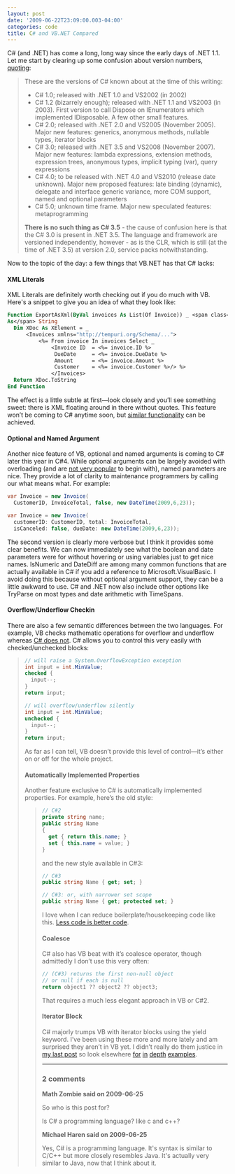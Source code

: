 ```yaml
---
layout: post
date: '2009-06-22T23:09:00.003-04:00'
categories: code
title: C# and VB.NET Compared
---
```


C# (and .NET) has come a long, long way since the early days of .NET 1.1. Let me start by clearing up some confusion about version numbers, [quoting](http://stackoverflow.com/questions/247621/what-are-the-correct-version-numbers-for-c/247623#247623):

> These are the versions of C# known about at the time of this writing:     
> * C# 1.0; released with .NET 1.0 and VS2002 (in 2002)  
> * C# 1.2 (bizarrely enough); released with .NET 1.1 and VS2003 (in 2003). First version to call Dispose on IEnumerators which implemented IDisposable. A few other small features.  
> * C# 2.0; released with .NET 2.0 and VS2005 (November 2005). Major new features: generics, anonymous methods, nullable types, iterator blocks  
> * C# 3.0; released with .NET 3.5 and VS2008 (November 2007). Major new features: lambda expressions, extension methods, expression trees, anonymous types, implicit typing (var), query expressions  
> * C# 4.0; to be released with .NET 4.0 and VS2010 (release date unknown). Major new proposed features: late binding (dynamic), delegate and interface generic variance, more COM support, named and optional parameters  
> * C# 5.0; unknown time frame. Major new speculated features: metaprogramming   
>
> **There is no such thing as C# 3.5** - the cause of confusion here is that the C# 3.0 is present in .NET 3.5. The language and framework are versioned independently, however - as is the CLR, which is still (at the time of .NET 3.5) at version 2.0, service packs notwithstanding.

Now to the topic of the day: a few things that VB.NET has that C# lacks:

#### XML Literals

XML Literals are definitely worth checking out if you do much with VB. Here's a snippet to give you an idea of what they look like:

```vb
Function ExportAsXml(ByVal invoices As List(Of Invoice)) _ <span class="kwrd">
As</span> String
  Dim XDoc As XElement = _
      <Invoices xmlns="http://tempuri.org/Schema/...">
          <%= From invoice In invoices Select _
              <Invoice ID  = <%= invoice.ID %>
               DueDate     = <%= invoice.DueDate %>
               Amount      = <%= invoice.Amount %>
               Customer    = <%= invoice.Customer %>/> %>
              </Invoices>
  Return XDoc.ToString
End Function
```

The effect is a little subtle at first—look closely and you’ll see something sweet: there is XML floating around in there without quotes. This feature won’t be coming to C# anytime soon, but [similar functionality](http://social.msdn.microsoft.com/forums/en-US/linqprojectgeneral/thread/ba2883c0-b66b-4d5a-a272-de4e86c70bbb/) can be achieved.

#### Optional and Named Argument
Another nice feature of VB, optional and named arguments is coming to C# later this year in C#4. While optional arguments can be largely avoided with overloading (and are [not very popular](http://www.knowdotnet.com/articles/optionalparams.html) to begin with), named parameters are nice. They provide a lot of clarity to maintenance programmers by calling our what means what. For example:

```cs
var Invoice = new Invoice(
  CustomerID, InvoiceTotal, false, new DateTime(2009,6,23));

var Invoice = new Invoice(
  customerID: CustomerID, total: InvoiceTotal,
  isCanceled: false, dueDate: new DateTime(2009,6,23));
```

The second version is clearly more verbose but I think it provides some clear benefits. We can now immediately see what the boolean and date parameters were for without hovering or using variables just to get nice names.
IsNumeric and DateDiff are among many common functions that are actually available in C# if you add a reference to Microsoft.VisualBasic. I avoid doing this because without optional argument support, they can be a little awkward to use. C# and .NET now also include other options like TryParse on most types and date arithmetic with TimeSpans.

#### Overflow/Underflow Checkin
There are also a few semantic differences between the two languages. For example, VB checks mathematic operations for overflow and underflow whereas [C# does not](http://msdn.microsoft.com/en-us/library/74b4xzyw%28VS.71%29.aspx). C# allows you to control this very easily with checked/unchecked blocks:<blockquote>

```cs
// will raise a System.OverflowException exception
int input = int.MinValue;
checked {
  input--;
}
return input;

// will overflow/underflow silently
int input = int.MinValue;
unchecked {
  input--;
}
return input;
```

As far as I can tell, VB doesn’t provide this level of control—it’s either on or off for the whole project.

#### Automatically Implemented Properties

Another feature exclusive to C# is automatically implemented properties. For example, here’s the old style:<blockquote>

```cs
// C#2
private string name;
public string Name
{
  get { return this.name; }
  set { this.name = value; }
}
```

and the new style available in C#3:

```cs
// C#3
public string Name { get; set; }

// C#3: or, with narrower set scope
public string Name { get; protected set; }
```

I love when I can reduce boilerplate/housekeeping code like this. [Less code is better code](http://www.codinghorror.com/blog/archives/000878.html).

#### Coalesce
C# also has VB beat with it’s coalesce operator, though admittedly I don’t use this very often:

```cs
// (C#3) returns the first non-null object 
// or null if each is null
return object1 ?? object2 ?? object3;
```

That requires a much less elegant approach in VB or C#2.

#### Iterator Block

C# majorly trumps VB with iterator blocks using the yield keyword. I’ve been using these more and more lately and am surprised they aren’t in VB yet. I didn’t really do them justice in [my last post](http://mharen.blogspot.com/2009/04/working-with-yield-keyword-in-c.html) so look elsewhere [for](http://csharpindepth.com/Articles/Chapter6/IteratorBlockImplementation.aspx) [in](http://msdn.microsoft.com/en-us/library/ee5kxzk0%28VS.80%29.aspx) [depth](http://www.developerfusion.com/article/9398/iterators-iterator-blocks-and-data-pipelines-in-c/) [examples](http://www.ondotnet.com/pub/a/dotnet/2004/06/07/liberty.html).

---

### 2 comments

**Math Zombie said on 2009-06-25**

So who is this post for? 

Is C# a programming language? like c and c++?

**Michael Haren said on 2009-06-25**

Yes, C# is a programming language. It's syntax is similar to C/C++ but more closely resembles Java. It's actually very similar to Java, now that I think about it.

